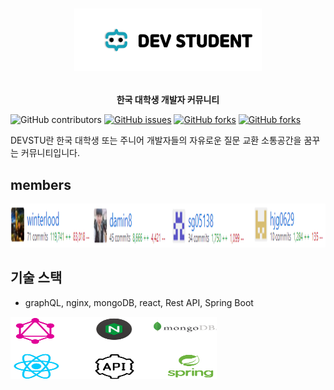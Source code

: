 # <p align="center"><img src="/img/title_logo.png" width="300px" height="100px"></p>

**<p align="center">한국 대학생 개발자 커뮤니티</p>**

<img alt="GitHub contributors" src="https://img.shields.io/github/contributors/22hours/devstudent">
<a href="https://github.com/22hours/DevStudent/issues"><img alt="GitHub issues" src="https://img.shields.io/github/issues/22hours/DevStudent"></a>
<a href="https://github.com/22hours/DevStudent/network"><img alt="GitHub forks" src="https://img.shields.io/github/forks/22hours/DevStudent"></a>
<a href="https://github.com/22hours">
  <img alt="GitHub forks" src="https://img.shields.io/badge/license-22hours-blue"></a>

DEVSTU란 한국 대학생 또는 주니어 개발자들의 자유로운 질문 교환 소통공간을 꿈꾸는 커뮤니티입니다.



## members
<center><img src="/img/contributors.png" width="100%" height="70"></center>


## 기술 스택

- graphQL, nginx, mongoDB, react, Rest API, Spring Boot

<img src="./img/stack.PNG" width="330px" height="100px">
